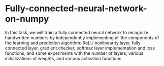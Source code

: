 # Fully-connected-neural-network-on-numpy
In this task, we will train a fully connected neural network to recognize handwritten numbers by independently implementing all the components of the learning and prediction algorithm: ReLU nonlinearity layer, fully connected layer, gradient checker, softmax layer implementation and loss functions, and some experiments with the number of layers, various initializations of weights, and various activation functions
